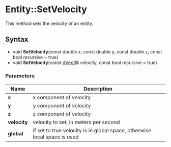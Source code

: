 # Entity::SetVelocity #
This method sets the velocity of an entity.

## Syntax ##
- void **SetVelocity**(const double x, const double y, const double z, const bool recursive = true)
- void **SetVelocity**(const [dVec3](CPP_dVec3.md)& velocity, const bool recursive = true)

### Parameters ###
| Name | Description |
| --- | --- |
| **x** | x component of velocity |
| **y** | y component of velocity |
| **z** | z component of velocity |
| **velocity** | velocity to set, in meters per second |
| **global** | if set to true velocity is in global space, otherwise local space is used |
